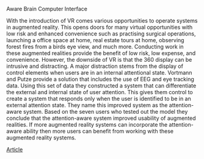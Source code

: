 Aware Brain Computer Interface

With the introduction of VR comes various opportunities to operate systems in augmented reality. This opens doors for many virtual opportunities with low risk and enhanced convenience such as practising surgical operations, launching a office space at home, real estate tours at home, observing forest fires from a birds eye view, and much more. Conducting work in these augmented realities provide the benefit of low risk, low expense, and convenience. However, the downside of VR is that the 360 display can be intrusive and distracting. A major distraction stems from the display of control elements when users are in an internal attentional state. Vortmann and Putze provide a solution that includes the use of EEG and eye tracking data. Using this set of data they constructed a system that can differentiate the external and internal state of user attention. This gives them control to create a system that responds only when the user is identified to be in an external attention state. They name this improved system as the attention-aware system. Based on the seven users who tested out the model they conclude that the attention-aware system improved usability of augmented realities. If more augmented reality systems can incorporate the attention-aware ability then more users can benefit from working with these augmented reality systems.

[Article](https://dl.acm.org/doi/abs/10.1145/3334480.3382889?casa_token=PeXqOdS8WTMAAAAA:IE10QQwbCh6SA04yTA37kpmGtfttUkCLi20SY7zBmyzSTqKfoQImyjpgaEKgdOx5fDkoEUx-LSE-)
